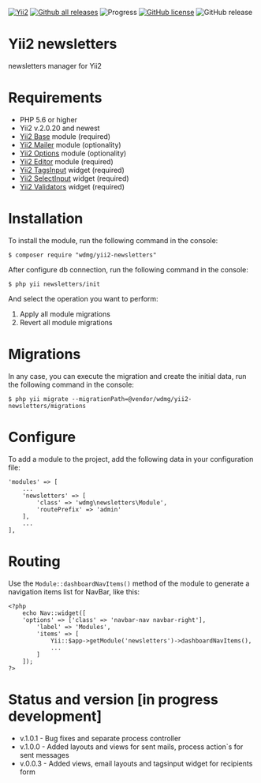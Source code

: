 [![Yii2](https://img.shields.io/badge/required-Yii2_v2.0.20-blue.svg)](https://packagist.org/packages/yiisoft/yii2)
[![Github all releases](https://img.shields.io/github/downloads/wdmg/yii2-newsletters/total.svg)](https://GitHub.com/wdmg/yii2-newsletters/releases/)
![Progress](https://img.shields.io/badge/progress-in_development-red.svg)
[![GitHub license](https://img.shields.io/github/license/wdmg/yii2-newsletters.svg)](https://github.com/wdmg/yii2-newsletters/blob/master/LICENSE)
![GitHub release](https://img.shields.io/github/release/wdmg/yii2-newsletters/all.svg)

# Yii2 newsletters
newsletters manager for Yii2

# Requirements 
* PHP 5.6 or higher
* Yii2 v.2.0.20 and newest
* [Yii2 Base](https://github.com/wdmg/yii2-base) module (required)
* [Yii2 Mailer](https://github.com/wdmg/yii2-mailer) module (optionality)
* [Yii2 Options](https://github.com/wdmg/yii2-options) module (optionality)
* [Yii2 Editor](https://github.com/wdmg/yii2-editor) module (required)
* [Yii2 TagsInput](https://github.com/wdmg/yii2-tagsinput) widget (required)
* [Yii2 SelectInput](https://github.com/wdmg/yii2-selectinput) widget (required)
* [Yii2 Validators](https://github.com/wdmg/yii2-validators) widget (required)

# Installation
To install the module, run the following command in the console:

`$ composer require "wdmg/yii2-newsletters"`

After configure db connection, run the following command in the console:

`$ php yii newsletters/init`

And select the operation you want to perform:
  1) Apply all module migrations
  2) Revert all module migrations

# Migrations
In any case, you can execute the migration and create the initial data, run the following command in the console:

`$ php yii migrate --migrationPath=@vendor/wdmg/yii2-newsletters/migrations`

# Configure
To add a module to the project, add the following data in your configuration file:

    'modules' => [
        ...
        'newsletters' => [
            'class' => 'wdmg\newsletters\Module',
            'routePrefix' => 'admin'
        ],
        ...
    ],


# Routing
Use the `Module::dashboardNavItems()` method of the module to generate a navigation items list for NavBar, like this:

    <?php
        echo Nav::widget([
        'options' => ['class' => 'navbar-nav navbar-right'],
            'label' => 'Modules',
            'items' => [
                Yii::$app->getModule('newsletters')->dashboardNavItems(),
                ...
            ]
        ]);
    ?>

# Status and version [in progress development]
* v.1.0.1 - Bug fixes and separate process controller
* v.1.0.0 - Added layouts and views for sent mails, process action`s for sent messages
* v.0.0.3 - Added views, email layouts and tagsinput widget for recipients form